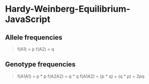 # Hardy-Weinberg-Equilibrium-JavaScript

## Allele frequencies
> f(A1) = p
> f(A2) = q

## Genotype frequencies
> f(A1A1) = p * p
> f(A2A2) = q * q
> f(A1A2) = (p * q) + (q * p) = 2pq
